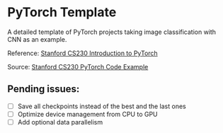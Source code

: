 # PyTorch Template

A detailed template of PyTorch projects taking image classification with CNN as an example. 

Reference: [Stanford CS230 Introduction to PyTorch](https://cs230.stanford.edu/blog/pytorch)

Source: [Stanford CS230 PyTorch Code Example](https://github.com/cs230-stanford/cs230-code-examples/tree/master/pytorch)

## Pending issues:

- [ ] Save all checkpoints instead of the best and the last ones 
- [ ] Optimize device management from CPU to GPU
- [ ] Add optional data parallelism
